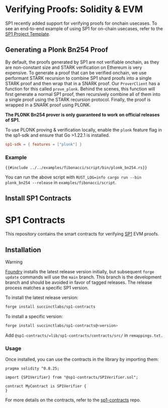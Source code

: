 # Verifying Proofs: Solidity & EVM

SP1 recently added support for verifying proofs for onchain usecases. To see an end-to-end example
of using SP1 for on-chain usecases, refer to the [SP1 Project Template](https://github.com/succinctlabs/sp1-project-template/tree/main).

## Generating a Plonk Bn254 Proof

By default, the proofs generated by SP1 are not verifiable onchain, as they are non-constant size and STARK verification on Ethereum is very expensive. To generate a proof that can be verified onchain, we use performant STARK recursion to combine SP1 shard proofs into a single STARK proof and then wrap that in a SNARK proof. Our `ProverClient` has a function for this called `prove_plonk`. Behind the scenes, this function will first generate a normal SP1 proof, then recursively combine all of them into a single proof using the STARK recursion protocol. Finally, the proof is wrapped in a SNARK proof using PLONK.

**The PLONK Bn254 prover is only guaranteed to work on official releases of SP1.**

To use PLONK proving & verification locally, enable the `plonk` feature flag in the sp1-sdk and ensure that Go >1.22.1 is installed.
```toml
sp1-sdk = { features = ["plonk"] }
```

### Example

```rust,noplayground
{{#include ../../examples/fibonacci/script/bin/plonk_bn254.rs}}
```

You can run the above script with `RUST_LOG=info cargo run --bin plonk_bn254 --release` in `examples/fibonacci/script`.

## Install SP1 Contracts

# SP1 Contracts

This repository contains the smart contracts for verifying [SP1](https://github.com/succinctlabs/sp1) EVM proofs.

## Installation

> [!WARNING]
> [Foundry](https://github.com/foundry-rs/foundry) installs the latest release version initially, but subsequent `forge update` commands will use the `main` branch. This branch is the development branch and should be avoided in favor of tagged releases. The release process matches a specific SP1 version.

To install the latest release version:

```bash
forge install succinctlabs/sp1-contracts
```

To install a specific version:
```bash
forge install succinctlabs/sp1-contracts@<version>
```

Add `@sp1-contracts/=lib/sp1-contracts/contracts/src/` in `remappings.txt.`

### Usage

Once installed, you can use the contracts in the library by importing them:

```solidity
pragma solidity ^0.8.25;

import {SP1Verifier} from "@sp1-contracts/SP1Verifier.sol";

contract MyContract is SP1Verifier {
}
```

For more details on the contracts, refer to the [sp1-contracts](https://github.com/succinctlabs/sp1-contracts) repo.